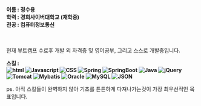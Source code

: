 <b>이름 : 정수용</b>
<br>
<b>학력 : 경희사이버대학교 (재학중)</b>
<br>
<b>전공 : 컴퓨터정보통신 </b>
<br>
<br>
<br>

현재 부트캠프 수료후 개발 외 자격증 및 영어공부, 그리고 스스로 개발중입니다.



<b>스킬 : <br>
<img alt="html" src="https://img.shields.io/badge/HTML5-E34F26?style=for-the-badge&logo=HTML5&logoColor=white">
<img alt="Javascript" src="https://img.shields.io/badge/Javascript-F7DF1E?style=for-the-badge&logo=Javascript&logoColor=white">
<img alt="CSS" src="https://img.shields.io/badge/CSS3-1572B6?style=for-the-badge&logo=CSS3&logoColor=white">
<img alt="Spring" src="https://img.shields.io/badge/Spring-6DB33F?style=for-the-badge&logo=Spring&logoColor=white">
<img alt="SpringBoot" src="https://img.shields.io/badge/SpringBoot-6DB33F?style=for-the-badge&logo=SpringBoot&logoColor=white">
<img alt="Java" src="https://img.shields.io/badge/Java-0?style=for-the-badge&logo=Java&logoColor=white">
<img alt="jQuery" src="https://img.shields.io/badge/jQuery-0769AD?style=for-the-badge&logo=jQuery&logoColor=white">
<img alt="Tomcat" src="https://img.shields.io/badge/Tomcat-F8DC75?style=for-the-badge&logo=Tomcat&logoColor=white">
<img alt="Mybatis" src="https://img.shields.io/badge/Mybatis-0?style=for-the-badge&logo=Mybatis&logoColor=white">
<img alt="Oracle" src="https://img.shields.io/badge/Oracle-0?style=for-the-badge&logo=Oracle&logoColor=white">
<img alt="MySQL" src="https://img.shields.io/badge/MySQL-4479A1?style=for-the-badge&logo=MySQL&logoColor=white">
<img alt="JSON" src="https://img.shields.io/badge/JSON-000000?style=for-the-badge&logo=JSON&logoColor=white">


</b>

ps. 아직 스킬들이 완벽하지 않아 기초를 튼튼하게 다져나가는것이 가장 최우선적인 목표입니다.




